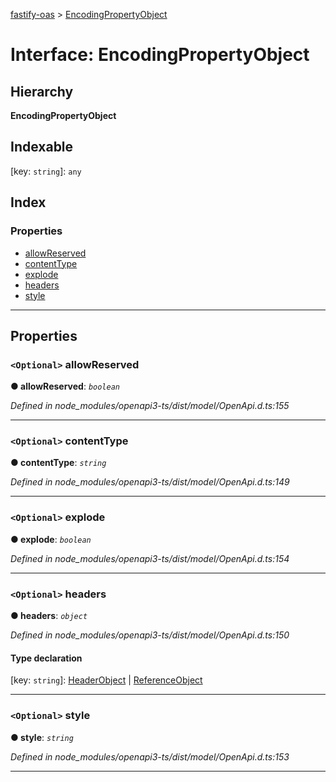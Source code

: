 [fastify-oas](../README.md) > [EncodingPropertyObject](../interfaces/encodingpropertyobject.md)

# Interface: EncodingPropertyObject

## Hierarchy

**EncodingPropertyObject**

## Indexable

\[key: `string`\]:&nbsp;`any`
## Index

### Properties

* [allowReserved](encodingpropertyobject.md#allowreserved)
* [contentType](encodingpropertyobject.md#contenttype)
* [explode](encodingpropertyobject.md#explode)
* [headers](encodingpropertyobject.md#headers)
* [style](encodingpropertyobject.md#style)

---

## Properties

<a id="allowreserved"></a>

### `<Optional>` allowReserved

**● allowReserved**: *`boolean`*

*Defined in node_modules/openapi3-ts/dist/model/OpenApi.d.ts:155*

___
<a id="contenttype"></a>

### `<Optional>` contentType

**● contentType**: *`string`*

*Defined in node_modules/openapi3-ts/dist/model/OpenApi.d.ts:149*

___
<a id="explode"></a>

### `<Optional>` explode

**● explode**: *`boolean`*

*Defined in node_modules/openapi3-ts/dist/model/OpenApi.d.ts:154*

___
<a id="headers"></a>

### `<Optional>` headers

**● headers**: *`object`*

*Defined in node_modules/openapi3-ts/dist/model/OpenApi.d.ts:150*

#### Type declaration

[key: `string`]: [HeaderObject](headerobject.md) \| [ReferenceObject](referenceobject.md)

___
<a id="style"></a>

### `<Optional>` style

**● style**: *`string`*

*Defined in node_modules/openapi3-ts/dist/model/OpenApi.d.ts:153*

___


